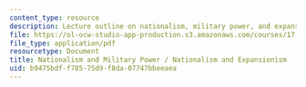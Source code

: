 ```yaml
---
content_type: resource
description: Lecture outline on nationalism, military power, and expansionism.
file: https://ol-ocw-studio-app-production.s3.amazonaws.com/courses/17-484-comparative-grand-strategy-and-military-doctrine-fall-2004/b9475bdff78575d9f8da07747bbeeaea_nationalismandmilitarypower_9_29v2.pdf
file_type: application/pdf
resourcetype: Document
title: Nationalism and Military Power / Nationalism and Expansionism
uid: b9475bdf-f785-75d9-f8da-07747bbeeaea
---
```

